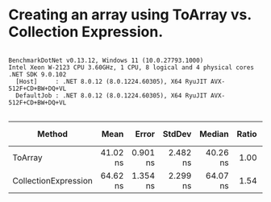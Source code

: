 # Creating an array using ToArray vs. Collection Expression.

```

BenchmarkDotNet v0.13.12, Windows 11 (10.0.27793.1000)
Intel Xeon W-2123 CPU 3.60GHz, 1 CPU, 8 logical and 4 physical cores
.NET SDK 9.0.102
  [Host]     : .NET 8.0.12 (8.0.1224.60305), X64 RyuJIT AVX-512F+CD+BW+DQ+VL
  DefaultJob : .NET 8.0.12 (8.0.1224.60305), X64 RyuJIT AVX-512F+CD+BW+DQ+VL


```
| Method               | Mean     | Error    | StdDev   | Median   | Ratio | RatioSD | Gen0   | Allocated | Alloc Ratio |
|--------------------- |---------:|---------:|---------:|---------:|------:|--------:|-------:|----------:|------------:|
| ToArray              | 41.02 ns | 0.901 ns | 2.482 ns | 40.26 ns |  1.00 |    0.00 | 0.0111 |      48 B |        1.00 |
| CollectionExpression | 64.62 ns | 1.354 ns | 2.299 ns | 64.07 ns |  1.54 |    0.09 | 0.0315 |     136 B |        2.83 |
